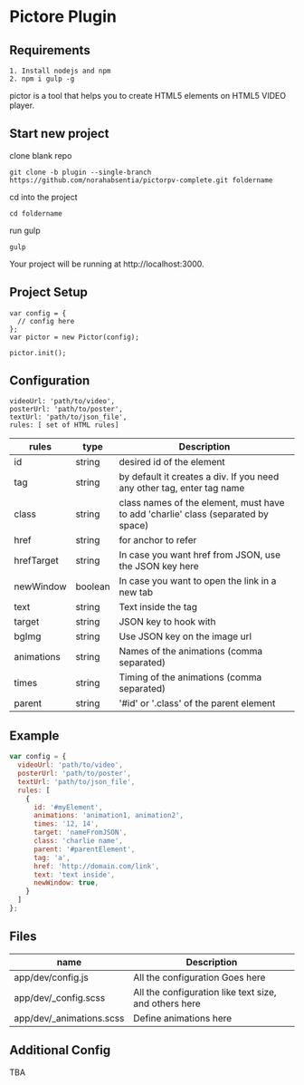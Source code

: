 # Pictore Plugin

## Requirements
```
1. Install nodejs and npm
2. npm i gulp -g
```
pictor is a tool that helps you to create HTML5 elements on HTML5 VIDEO  player.

## Start new project
clone blank repo
```
git clone -b plugin --single-branch https://github.com/norahabsentia/pictorpv-complete.git foldername
```
cd into the project
```
cd foldername
```
run gulp
```
gulp
```
Your project will be running at http://localhost:3000.

## Project Setup
```
var config = {
  // config here
};
var pictor = new Pictor(config);

pictor.init();
```
## Configuration
```
videoUrl: 'path/to/video',
posterUrl: 'path/to/poster',
textUrl: 'path/to/json_file',
rules: [ set of HTML rules]
```

| rules | type | Description |
| --- | --- | --- |
| id | string | desired id of the element |
| tag | string | by default it creates a div. If you need any other tag, enter tag name |
| class | string | class names of the element, must have to add 'charlie' class (separated by space) |
| href | string | for anchor to refer |
| hrefTarget | string | In case you want href from JSON, use the JSON key here |
| newWindow | boolean | In case you want to open the link in a new tab |
| text | string | Text inside the tag |
| target | string | JSON key to hook with |
| bgImg | string | Use JSON key on the image url |
| animations | string | Names of the animations (comma separated) |
| times | string | Timing of the animations (comma separated) |
| parent | string | '#id' or '.class' of the parent element |

## Example
```javascript
var config = {
  videoUrl: 'path/to/video',
  posterUrl: 'path/to/poster',
  textUrl: 'path/to/json_file',
  rules: [
    {
      id: '#myElement',
      animations: 'animation1, animation2',
      times: '12, 14',
      target: 'nameFromJSON',
      class: 'charlie name',
      parent: '#parentElement',
      tag: 'a',
      href: 'http://domain.com/link',
      text: 'text inside',
      newWindow: true,
    }
  ]
};
```
## Files

| name | Description |
| --- | --- |
| app/dev/config.js | All the configuration Goes here |
| app/dev/_config.scss | All the configuration like text size, and others here |
| app/dev/_animations.scss | Define animations here |

## Additional Config
TBA